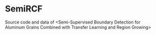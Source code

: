 # SemiRCF
Source code and data of &lt;Semi-Supervised Boundary Detection for Aluminum Grains Combined with Transfer Learning and Region Growing>
